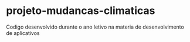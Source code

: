 # projeto-mudancas-climaticas
 Codigo desenvolvido durante o ano letivo na materia de desenvolvimento de aplicativos

